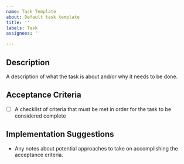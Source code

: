 ```yaml
---
name: Task Template
about: Default task template
title: ''
labels: Task
assignees: ''

---
```


## Description
A description of what the task is about and/or why it needs to be done.

## Acceptance Criteria
- [ ] A checklist of criteria that must be met in order for the task to be considered complete

## Implementation Suggestions
- Any notes about potential approaches to take on accomplishing the acceptance criteria.
